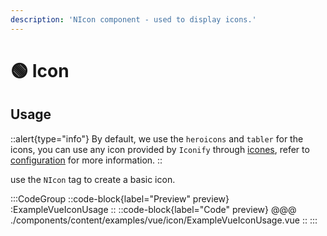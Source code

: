 ```yaml
---
description: 'NIcon component - used to display icons.'
---
```


# 🟢 Icon

## Usage

::alert{type="info"}
By default, we use the `heroicons` and `tabler` for the icons, you can use any icon provided by `Iconify` through [icones](https://icones.js.org/), refer to [configuration](/guide/getting-started/configuration) for more information.
::

use the `NIcon` tag to create a basic icon.

:::CodeGroup
  ::code-block{label="Preview" preview}
    :ExampleVueIconUsage
  ::
  ::code-block{label="Code" preview}
@@@ ./components/content/examples/vue/icon/ExampleVueIconUsage.vue
  ::
:::


